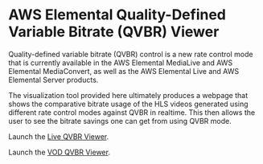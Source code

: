 # AWS Elemental Quality-Defined Variable Bitrate (QVBR) Viewer

Quality-defined variable bitrate (QVBR) control is a new rate control mode that is currently available in the AWS Elemental MediaLive and AWS Elemental MediaConvert, as well as the AWS Elemental Live and AWS Elemental Server products. 

The visualization tool provided here ultimately produces a webpage that shows the comparative bitrate usage of the HLS videos generated using different rate control modes against QVBR in realtime. This then allows the user to see the bitrate savings one can get from using QVBR mode.

Launch the [Live QVBR Viewer](Live/README.md).

Launch the [VOD QVBR Viewer](VOD/README.md).